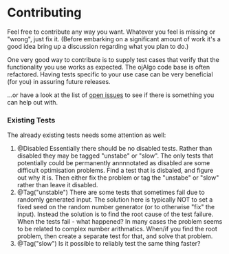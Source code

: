 # Contributing

Feel free to contribute any way you want. Whatever you feel is missing or "wrong", just fix it. (Before embarking on a significant amount of work it's a good idea bring up a discussion regarding what you plan to do.)

One very good way to contribute is to supply test cases that verify that the functionality you use works as expected. The ojAlgo code base is often refactored. Having tests specific to your use case can be very beneficial (for you) in assuring future releases.

...or have a look at the list of [open issues](https://github.com/optimatika/ojAlgo/issues) to see if there is something you can help out with.

### Existing Tests

The already existing tests needs some attention as well:

1. @Disabled  Essentially there should be no disabled tests. Rather than disabled they may be tagged "unstabe" or "slow". The only tests that potentially could be permanently annnnotated as disabled are some difficult optimisation problems. Find a test that is disbaled, and figure out why it is. Then either fix the problem or tag the "unstabe" or "slow" rather than leave it disabled.
2. @Tag("unstable") There are some tests that sometimes fail due to randomly generated input. The solution here is typically NOT to set a fixed seed on the random number generator (or to otherwise "fix" the input). Instead the solution is to find the root cause of the test failure. When the tests fail - what happened? In many cases the problem seems to be related to complex number arithmatics. When/if you find the root problem, then create a separate test for that, and solve that problem.
3. @Tag("slow") Is it possible to reliably test the same thing faster?
